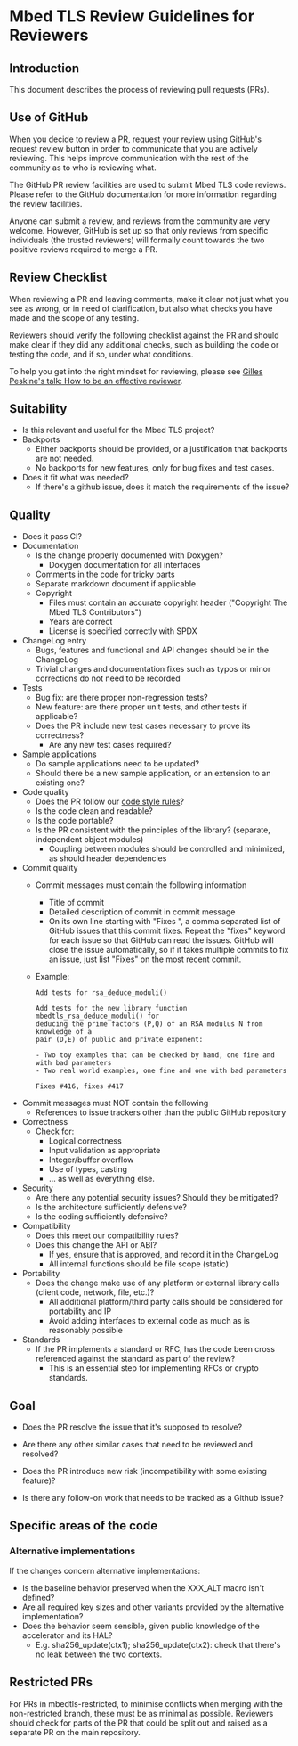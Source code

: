 # Mbed TLS Review Guidelines for Reviewers

## Introduction

This document describes the process of reviewing pull requests (PRs).

## Use of GitHub

When you decide to review a PR, request your review using GitHub's request review button in order to communicate that you are actively reviewing. This helps improve communication with the rest of the community as to who is reviewing what.

The GitHub PR review facilities are used to submit Mbed TLS code reviews. Please refer to the GitHub documentation for more information regarding the review facilities.

Anyone can submit a review, and reviews from the community are very welcome. However, GitHub is set up so that only reviews from specific individuals (the trusted reviewers) will formally count towards the two positive reviews required to merge a PR.

## Review Checklist

When reviewing a PR and leaving comments, make it clear not just what you see as wrong, or in need of clarification, but also what checks you have made and the scope of any testing.

Reviewers should verify the following checklist against the PR and should make clear if they did any additional checks, such as building the code or testing the code, and if so, under what conditions.

To help you get into the right mindset for reviewing, please see [Gilles Peskine's talk: How to be an effective reviewer](<How to be an effective Mbed TLS reviewer.pdf>).

## Suitability

* Is this relevant and useful for the Mbed TLS project?
* Backports
  * Either backports should be provided, or a justification that backports are not needed.
  * No backports for new features, only for bug fixes and test cases.
* Does it fit what was needed?
  * If there's a github issue, does it match the requirements of the issue?

## Quality

* Does it pass CI?
* Documentation
  * Is the change properly documented with Doxygen?
     * Doxygen documentation for all interfaces
  * Comments in the code for tricky parts
  * Separate markdown document if applicable
  * Copyright
    * Files must contain an accurate copyright header ("Copyright The Mbed TLS Contributors")
    * Years are correct
    * License is specified correctly with SPDX
* ChangeLog entry
  * Bugs, features and functional and API changes should be in the ChangeLog
  * Trivial changes and documentation fixes such as typos or minor corrections do not need to be recorded
* Tests
  * Bug fix: are there proper non-regression tests?
  * New feature: are there proper unit tests, and other tests if applicable?
  * Does the PR include new test cases necessary to prove its correctness?
    * Are any new test cases required?
* Sample applications
  * Do sample applications need to be updated?
  * Should there be a new sample application, or an extension to an existing one?
* Code quality
  * Does the PR follow our [code style rules](/kb/development/mbedtls-coding-standards.md)?
  * Is the code clean and readable?
  * Is the code portable?
  * Is the PR consistent with the principles of the library? (separate, independent object modules)
    * Coupling between modules should be controlled and minimized, as should header dependencies
* Commit quality
  * Commit messages must contain the following information
    * Title of commit
    * Detailed description of commit in commit message
    * On its own line starting with "Fixes ", a comma separated list of GitHub issues that this commit fixes. Repeat the "fixes" keyword for each issue so that GitHub can read the issues. GitHub will close the issue automatically, so if it takes multiple commits to fix an issue, just list "Fixes" on the most recent commit.
  * Example:

        Add tests for rsa_deduce_moduli()

        Add tests for the new library function mbedtls_rsa_deduce_moduli() for
        deducing the prime factors (P,Q) of an RSA modulus N from knowledge of a
        pair (D,E) of public and private exponent:

        - Two toy examples that can be checked by hand, one fine and with bad parameters
        - Two real world examples, one fine and one with bad parameters

        Fixes #416, fixes #417
* Commit messages must NOT contain the following
  * References to issue trackers other than the public GitHub repository 
* Correctness
  * Check for:
    * Logical correctness
    * Input validation as appropriate
    * Integer/buffer overflow
    * Use of types, casting
    * ... as well as everything else.
* Security
  * Are there any potential security issues? Should they be mitigated?
  * Is the architecture sufficiently defensive?
  * Is the coding sufficiently defensive?
* Compatibility
  * Does this meet our compatibility rules?
  * Does this change the API or ABI?
    * If yes, ensure that is approved, and record it in the ChangeLog
    * All internal functions should be file scope (static)
* Portability
  * Does the change make use of any platform or external library calls (client code, network, file, etc.)?
    * All additional platform/third party calls should be considered for portability and IP
    * Avoid adding interfaces to external code as much as is reasonably possible
* Standards
  * If the PR implements a standard or RFC, has the code been cross referenced against the standard as part of the review?
    * This is an essential step for implementing RFCs or crypto standards.

## Goal

* Does the PR resolve the issue that it's supposed to resolve?

* Are there any other similar cases that need to be reviewed and resolved?

* Does the PR introduce new risk (incompatibility with some existing feature)?

* Is there any follow-on work that needs to be tracked as a Github issue?

## Specific areas of the code

### Alternative implementations

If the changes concern alternative implementations:
* Is the baseline behavior preserved when the XXX_ALT macro isn't defined?
* Are all required key sizes and other variants provided by the alternative implementation?
* Does the behavior seem sensible, given public knowledge of the accelerator and its HAL?
   * E.g. sha256_update(ctx1); sha256_update(ctx2): check that there's no leak between the two contexts.


## Restricted PRs

For PRs in mbedtls-restricted, to minimise conflicts when merging with the non-restricted branch, these must be as minimal as possible. Reviewers should check for parts of the PR that could be split out and raised as a separate PR on the main repository.
